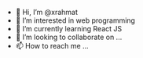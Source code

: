 - 👋 Hi, I’m @xrahmat
- 👀 I’m interested in web programming
- 🌱 I’m currently learning React JS
- 💞️ I’m looking to collaborate on ...
- 📫 How to reach me ...

<!---
xrahmat/xrahmat is a ✨ special ✨ repository because its `README.md` (this file) appears on your GitHub profile.
You can click the Preview link to take a look at your changes.
--->
